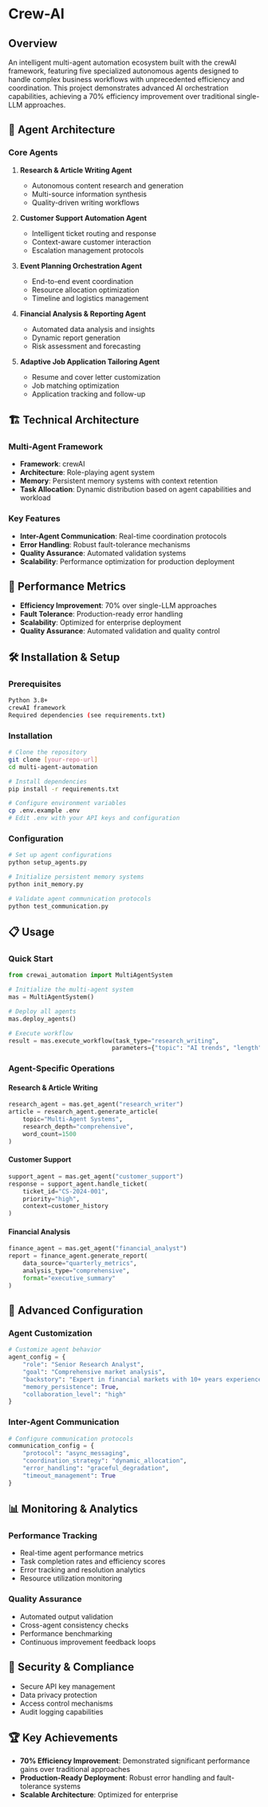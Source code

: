 # Crew-AI

## Overview

An intelligent multi-agent automation ecosystem built with the crewAI framework, featuring five specialized autonomous agents designed to handle complex business workflows with unprecedented efficiency and coordination. This project demonstrates advanced AI orchestration capabilities, achieving a 70% efficiency improvement over traditional single-LLM approaches.

## 🤖 Agent Architecture

### Core Agents

1. **Research & Article Writing Agent**
   - Autonomous content research and generation
   - Multi-source information synthesis
   - Quality-driven writing workflows

2. **Customer Support Automation Agent**
   - Intelligent ticket routing and response
   - Context-aware customer interaction
   - Escalation management protocols

3. **Event Planning Orchestration Agent**
   - End-to-end event coordination
   - Resource allocation optimization
   - Timeline and logistics management

4. **Financial Analysis & Reporting Agent**
   - Automated data analysis and insights
   - Dynamic report generation
   - Risk assessment and forecasting

5. **Adaptive Job Application Tailoring Agent**
   - Resume and cover letter customization
   - Job matching optimization
   - Application tracking and follow-up

## 🏗️ Technical Architecture

### Multi-Agent Framework
- **Framework**: crewAI
- **Architecture**: Role-playing agent system
- **Memory**: Persistent memory systems with context retention
- **Task Allocation**: Dynamic distribution based on agent capabilities and workload

### Key Features
- **Inter-Agent Communication**: Real-time coordination protocols
- **Error Handling**: Robust fault-tolerance mechanisms
- **Quality Assurance**: Automated validation systems
- **Scalability**: Performance optimization for production deployment

## 🚀 Performance Metrics

- **Efficiency Improvement**: 70% over single-LLM approaches
- **Fault Tolerance**: Production-ready error handling
- **Scalability**: Optimized for enterprise deployment
- **Quality Assurance**: Automated validation and quality control

## 🛠️ Installation & Setup

### Prerequisites
```bash
Python 3.8+
crewAI framework
Required dependencies (see requirements.txt)
```

### Installation
```bash
# Clone the repository
git clone [your-repo-url]
cd multi-agent-automation

# Install dependencies
pip install -r requirements.txt

# Configure environment variables
cp .env.example .env
# Edit .env with your API keys and configuration
```

### Configuration
```bash
# Set up agent configurations
python setup_agents.py

# Initialize persistent memory systems
python init_memory.py

# Validate agent communication protocols
python test_communication.py
```

## 📋 Usage

### Quick Start
```python
from crewai_automation import MultiAgentSystem

# Initialize the multi-agent system
mas = MultiAgentSystem()

# Deploy all agents
mas.deploy_agents()

# Execute workflow
result = mas.execute_workflow(task_type="research_writing", 
                             parameters={"topic": "AI trends", "length": 2000})
```

### Agent-Specific Operations

#### Research & Article Writing
```python
research_agent = mas.get_agent("research_writer")
article = research_agent.generate_article(
    topic="Multi-Agent Systems",
    research_depth="comprehensive",
    word_count=1500
)
```

#### Customer Support
```python
support_agent = mas.get_agent("customer_support")
response = support_agent.handle_ticket(
    ticket_id="CS-2024-001",
    priority="high",
    context=customer_history
)
```

#### Financial Analysis
```python
finance_agent = mas.get_agent("financial_analyst")
report = finance_agent.generate_report(
    data_source="quarterly_metrics",
    analysis_type="comprehensive",
    format="executive_summary"
)
```

## 🔧 Advanced Configuration

### Agent Customization
```python
# Customize agent behavior
agent_config = {
    "role": "Senior Research Analyst",
    "goal": "Comprehensive market analysis",
    "backstory": "Expert in financial markets with 10+ years experience",
    "memory_persistence": True,
    "collaboration_level": "high"
}
```

### Inter-Agent Communication
```python
# Configure communication protocols
communication_config = {
    "protocol": "async_messaging",
    "coordination_strategy": "dynamic_allocation",
    "error_handling": "graceful_degradation",
    "timeout_management": True
}
```

## 📊 Monitoring & Analytics

### Performance Tracking
- Real-time agent performance metrics
- Task completion rates and efficiency scores
- Error tracking and resolution analytics
- Resource utilization monitoring

### Quality Assurance
- Automated output validation
- Cross-agent consistency checks
- Performance benchmarking
- Continuous improvement feedback loops

## 🔐 Security & Compliance

- Secure API key management
- Data privacy protection
- Access control mechanisms
- Audit logging capabilities

## 🏆 Key Achievements

- **70% Efficiency Improvement**: Demonstrated significant performance gains over traditional approaches
- **Production-Ready Deployment**: Robust error handling and fault-tolerance systems
- **Scalable Architecture**: Optimized for enterprise
